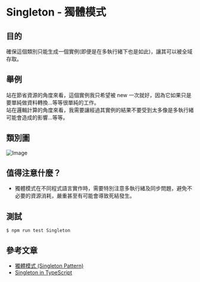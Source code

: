 # Singleton - 獨體模式
## 目的
確保這個類別只能生成一個實例(即便是在多執行緒下也是如此)，讓其可以被全域存取。

## 舉例
站在節省資源的角度來看，這個實例我只希望被 new 一次就好，因為它如果只是要單純做資料轉換...等等很單純的工作。  
站在邏輯計算的角度來看，我需要讓經過其實例的結果不要受到太多像是多執行緒可能會造成的影響...等等。

## 類別圖
![Image](https://i.imgur.com/MeTavl0.png)

## 值得注意什麼？
- 獨體模式在不同程式語言實作時，需要特別注意多執行緒及同步問題，避免不必要的資源消耗，嚴重甚至有可能會導致死結發生。

## 測試
```
$ npm run test Singleton
```

## 參考文章
 - [獨體模式 (Singleton Pattern)](http://corrupt003-design-pattern.blogspot.com/2016/06/singleton-pattern.html)
 - [Singleton in TypeScript](https://refactoring.guru/design-patterns/singleton/typescript/example)
